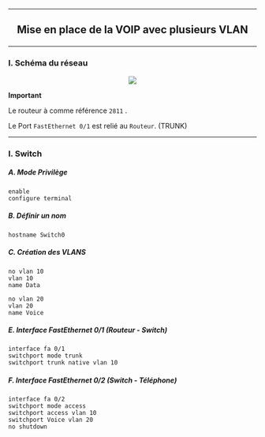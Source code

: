 ------------------------------------------------------------------------------------------------------------------------------------------------------------------------------------------------
## <p align='center'> Mise en place de la VOIP avec plusieurs VLAN</p>

------------------------------------------------------------------------------------------------------------------------------------------------------------------------------------------------
### I. Schéma du réseau

<p align='center'>
  <img src='https://github.com/dexter74/Cisco/assets/35907/7d667d4c-083d-41dd-84e3-8ad27cb62b92' /> </center>
</p>

**Important**

Le routeur à comme référence `2811` .

Le Port `FastEthernet 0/1` est relié au `Routeur`. (TRUNK)


------------------------------------------------------------------------------------------------------------------------------------------------------------------------------------------------
### I. Switch
##### A. Mode Privilège
```
enable
configure terminal
```

##### B. Définir un nom
```
hostname Switch0
```

##### C. Création des VLANS
```
no vlan 10
vlan 10
name Data

no vlan 20
vlan 20
name Voice
```

##### E. Interface FastEthernet 0/1 (Routeur - Switch)
```
interface fa 0/1
switchport mode trunk
switchport trunk native vlan 10
```
##### F. Interface FastEthernet 0/2 (Switch - Téléphone)
```
interface fa 0/2
switchport mode access
switchport access vlan 10
switchport Voice vlan 20
no shutdown
```

<br />
<br />
